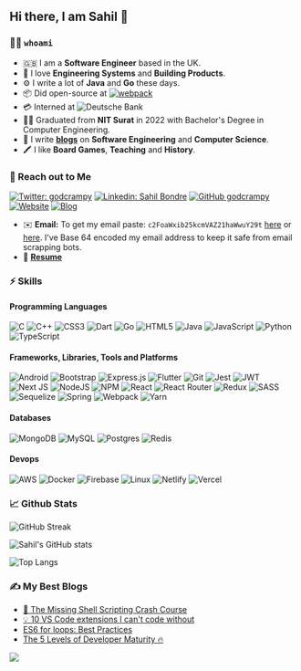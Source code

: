 ## Hi there, I am Sahil 👋

### 👨‍💻 `whoami`

- 🇬🇧 I am a **Software Engineer** based in the UK.
- 🌱 I love **Engineering Systems** and **Building Products**.
- ⚙️ I write a lot of **Java** and **Go** these days.
- 📦 Did open-source at [![webpack](https://img.shields.io/badge/webpack-8DD6F9?style=flat-square&logo=webpack&logoColor=white)](https://webpack.js.org/)
- 💳 Interned at ![Deutsche Bank](https://img.shields.io/badge/Deutsche%20Bank-0018A8?style=flat-square&logo=deutschebank&logoColor=white)
- 🧑‍🎓 Graduated from **NIT Surat** in 2022 with Bachelor's Degree in Computer Engineering.
- 📜 I write **[blogs](https://dev.to/godcrampy)** on **Software Engineering** and **Computer Science**.
- 🖍️ I like **Board Games**, **Teaching** and **History**.

### 🤝 Reach out to Me

[![Twitter: godcrampy](https://img.shields.io/badge/godcrampy-%231DA1F2.svg?style=for-the-badge&logo=Twitter&logoColor=white)](https://twitter.com/godcrampy)
[![Linkedin: Sahil Bondre](https://img.shields.io/badge/sahil%20bondre-%230077B5.svg?style=for-the-badge&logo=linkedin&logoColor=white)](https://www.linkedin.com/in/sahil-bondre/)
[![GitHub godcrampy](https://img.shields.io/badge/godcrampy-%23121011.svg?style=for-the-badge&logo=github&logoColor=white)](https://github.com/godcrampy)
[![Website](https://img.shields.io/badge/sahil.surge.sh-005AF0?style=for-the-badge&logo=amp&logoColor=white)](https://sahil.surge.sh)
[![Blog](https://img.shields.io/badge/dev.to-0A0A0A?style=for-the-badge&logo=dev.to&logoColor=white)](https://dev.to/godcrampy)
<!-- [![Instagram](https://img.shields.io/badge/sahil.bondre-%23E4405F.svg?style=for-the-badge&logo=Instagram&logoColor=white)](https://www.instagram.com/sahil.bondre/) -->

- ✉️  **Email:** To get my email paste: `c2FoaWxib25kcmVAZ21haWwuY29t` [here](https://www.base64decode.org/) or [here](https://emn178.github.io/online-tools/base64_decode.html). I've Base 64 encoded my email address to keep it safe from email scrapping bots.
- 📄 [**Resume**](https://drive.google.com/file/d/1d1mJBkVCVlpySKlrsv6r2rtpKOMseRY2/view?usp=sharing)
<!-- - 🤙 [**Schedule a Call**](https://calendly.com/sahilbondre/30min) -->

### ⚡ Skills

#### Programming Languages

![C](https://img.shields.io/badge/c-%2300599C.svg?style=for-the-badge&logo=c&logoColor=white)
![C++](https://img.shields.io/badge/c++-%2300599C.svg?style=for-the-badge&logo=c%2B%2B&logoColor=white)
![CSS3](https://img.shields.io/badge/css3-%231572B6.svg?style=for-the-badge&logo=css3&logoColor=white)
![Dart](https://img.shields.io/badge/dart-%230175C2.svg?style=for-the-badge&logo=dart&logoColor=white)
![Go](https://img.shields.io/badge/go-%2300ADD8.svg?style=for-the-badge&logo=go&logoColor=white)
![HTML5](https://img.shields.io/badge/html5-%23E34F26.svg?style=for-the-badge&logo=html5&logoColor=white)
![Java](https://img.shields.io/badge/java-%23ED8B00.svg?style=for-the-badge&logo=java&logoColor=white)
![JavaScript](https://img.shields.io/badge/javascript-%23323330.svg?style=for-the-badge&logo=javascript&logoColor=%23F7DF1E)
![Python](https://img.shields.io/badge/python-3670A0?style=for-the-badge&logo=python&logoColor=ffdd54)
![TypeScript](https://img.shields.io/badge/typescript-%23007ACC.svg?style=for-the-badge&logo=typescript&logoColor=white)

#### Frameworks, Libraries, Tools and Platforms

![Android](https://img.shields.io/badge/Android-3DDC84?style=for-the-badge&logo=android&logoColor=white)
![Bootstrap](https://img.shields.io/badge/bootstrap-%23563D7C.svg?style=for-the-badge&logo=bootstrap&logoColor=white)
![Express.js](https://img.shields.io/badge/express.js-%23404d59.svg?style=for-the-badge&logo=express&logoColor=%2361DAFB)
![Flutter](https://img.shields.io/badge/Flutter-%2302569B.svg?style=for-the-badge&logo=Flutter&logoColor=white)
![Git](https://img.shields.io/badge/git-%23F05033.svg?style=for-the-badge&logo=git&logoColor=white)
![Jest](https://img.shields.io/badge/-jest-%23C21325?style=for-the-badge&logo=jest&logoColor=white)
![JWT](https://img.shields.io/badge/JWT-black?style=for-the-badge&logo=JSON%20web%20tokens)
![Next JS](https://img.shields.io/badge/Next-black?style=for-the-badge&logo=next.js&logoColor=white)
![NodeJS](https://img.shields.io/badge/node.js-6DA55F?style=for-the-badge&logo=node.js&logoColor=white)
![NPM](https://img.shields.io/badge/NPM-%23000000.svg?style=for-the-badge&logo=npm&logoColor=white)
![React](https://img.shields.io/badge/react-%2320232a.svg?style=for-the-badge&logo=react&logoColor=%2361DAFB)
![React Router](https://img.shields.io/badge/React_Router-CA4245?style=for-the-badge&logo=react-router&logoColor=white)
![Redux](https://img.shields.io/badge/redux-%23593d88.svg?style=for-the-badge&logo=redux&logoColor=white)
![SASS](https://img.shields.io/badge/SASS-hotpink.svg?style=for-the-badge&logo=SASS&logoColor=white)
![Sequelize](https://img.shields.io/badge/Sequelize-52B0E7?style=for-the-badge&logo=Sequelize&logoColor=white)
![Spring](https://img.shields.io/badge/spring-%236DB33F.svg?style=for-the-badge&logo=spring&logoColor=white)
![Webpack](https://img.shields.io/badge/webpack-%238DD6F9.svg?style=for-the-badge&logo=webpack&logoColor=black)
![Yarn](https://img.shields.io/badge/yarn-%232C8EBB.svg?style=for-the-badge&logo=yarn&logoColor=white)

#### Databases

![MongoDB](https://img.shields.io/badge/MongoDB-%234ea94b.svg?style=for-the-badge&logo=mongodb&logoColor=white)
![MySQL](https://img.shields.io/badge/mysql-%2300f.svg?style=for-the-badge&logo=mysql&logoColor=white)
![Postgres](https://img.shields.io/badge/postgres-%23316192.svg?style=for-the-badge&logo=postgresql&logoColor=white)
![Redis](https://img.shields.io/badge/redis-%23DD0031.svg?style=for-the-badge&logo=redis&logoColor=white)

#### Devops

![AWS](https://img.shields.io/badge/AWS-%23FF9900.svg?style=for-the-badge&logo=amazon-aws&logoColor=white)
![Docker](https://img.shields.io/badge/docker-%230db7ed.svg?style=for-the-badge&logo=docker&logoColor=white)
![Firebase](https://img.shields.io/badge/firebase-%23039BE5.svg?style=for-the-badge&logo=firebase)
![Linux](https://img.shields.io/badge/Linux-FCC624?style=for-the-badge&logo=linux&logoColor=black)
![Netlify](https://img.shields.io/badge/netlify-%23000000.svg?style=for-the-badge&logo=netlify&logoColor=#00C7B7)
![Vercel](https://img.shields.io/badge/vercel-%23000000.svg?style=for-the-badge&logo=vercel&logoColor=white)

### 📈 Github Stats

![GitHub Streak](http://github-readme-streak-stats.herokuapp.com?user=godcrampy&theme=dark&hide_border=true&date_format=M%20j%5B%2C%20Y%5D)

![Sahil's GitHub stats](https://github-readme-stats.vercel.app/api?username=godcrampy&show_icons=true&theme=dark&count_private=true&hide_border=true)

![Top Langs](https://github-readme-stats.vercel.app/api/top-langs/?username=godcrampy&show_icons=true&theme=dark&layout=compact&hide_border=true)

### ✍️ My Best Blogs

- [🚀 The Missing Shell Scripting Crash Course](https://dev.to/godcrampy/the-missing-shell-scripting-crash-course-37mk)
- [💡 10 VS Code extensions I can't code without](https://dev.to/godcrampy/10-vs-code-extensions-i-can-t-code-without-3ann)
- [ES6 for loops: Best Practices](https://dev.to/godcrampy/es6-for-loops-best-practices-4c86)
- [The 5 Levels of Developer Maturity 🔥](https://dev.to/godcrampy/the-5-levels-of-developer-maturity-4ihi)

![](https://hit.yhype.me/github/profile?user_id=42311546)

